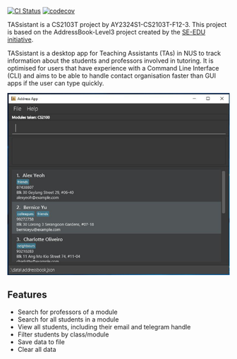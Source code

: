 [![CI Status](https://github.com/AY2324S1-CS2103T-F12-3/tp/actions/workflows/gradle.yml/badge.svg)](https://github.com/AY2324S1-CS2103T-F12-3/tp/actions)
[![codecov](https://codecov.io/gh/AY2324S1-CS2103T-F12-3/tp/graph/badge.svg?token=RAXXV5LJ1R)](https://codecov.io/gh/AY2324S1-CS2103T-F12-3/tp)

TASsistant is a CS2103T project by AY2324S1-CS2103T-F12-3.
This project is based on the AddressBook-Level3 project created by the [SE-EDU initiative](https://se-education.org).

TASsistant is a desktop app for Teaching Assistants (TAs) in NUS to track information about the students and professors
involved in tutoring. It is optimised for users that have experience with a Command Line Interface (CLI) and aims to be
able to handle contact organisation faster than GUI apps if the user can type quickly.

![Ui](docs/images/Ui.png)

## Features
* Search for professors of a module
* Search for all students in a module
* View all students, including their email and telegram handle
* Filter students by class/module
* Save data to file
* Clear all data
